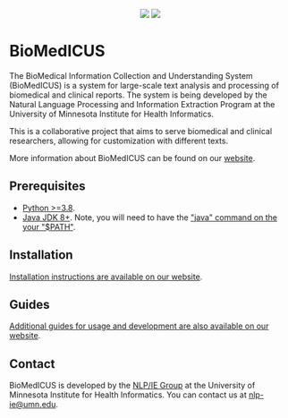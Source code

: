<p align="center">
  <a href="https://pypi.org/project/biomedicus/">
    <img src="https://img.shields.io/pypi/v/biomedicus?label=pypi%3A%20biomedicus" /></a>
  <a href="https://pypi.org/project/biomedicus_client/">
    <img src="https://img.shields.io/pypi/v/biomedicus_client?label=pypi%3A%20biomedicus_client" /></a>
</p>

# BioMedICUS

The BioMedical Information Collection and Understanding System (BioMedICUS) is a system for large-scale text analysis and processing of biomedical and clinical reports. The system is being developed by the Natural Language Processing and Information Extraction Program at the University of Minnesota Institute for Health Informatics.

This is a collaborative project that aims to serve biomedical and clinical researchers, allowing for customization with different texts.

More information about BioMedICUS can be found on our [website](https://nlpie.github.io/biomedicus).

## Prerequisites

- [Python >=3.8](https://www.python.org/).
- [Java JDK 8+](https://adoptium.net). Note, you will need to have the ["java" command on the your "$PATH"](https://www.java.com/en/download/help/path.xml).

## Installation

[Installation instructions are available on our website](https://nlpie.github.io/biomedicus/docs/installation.html).

## Guides

[Additional guides for usage and development are also available on our website](https://nlpie.github.io/biomedicus).

## Contact

BioMedICUS is developed by the [NLP/IE Group](https://healthinformatics.umn.edu/research/nlpie-group) at the University of Minnesota Institute for Health Informatics. You can contact us at [nlp-ie@umn.edu](mailto:nlp-ie@umn.edu).
